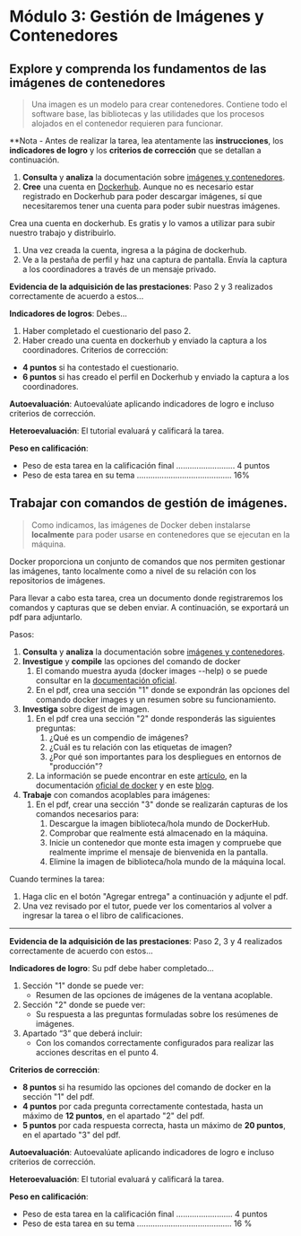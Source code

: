 # Módulo 3: Gestión de Imágenes y Contenedores

## Explore y comprenda los fundamentos de las imágenes de contenedores

> Una imagen es un modelo para crear contenedores. Contiene todo el software base, las bibliotecas y las utilidades que los procesos alojados en el contenedor requieren para funcionar.

\**Nota - Antes de realizar la tarea, lea atentamente las **instrucciones**, los **indicadores de logro** y los **criterios de corrección** que se detallan a continuación.

1. **Consulta** y **analiza** la documentación sobre [imágenes y contenedores](../03_xestion_de_images_e_contedores/01_objectivos).
2. **Cree** una cuenta en [Dockerhub](https://hub.docker.com/). Aunque no es necesario estar registrado en Dockerhub para poder descargar imágenes, sí que necesitaremos tener una cuenta para poder subir nuestras imágenes.

Crea una cuenta en dockerhub. Es gratis y lo vamos a utilizar para subir nuestro trabajo y distribuirlo.

  1. Una vez creada la cuenta, ingresa a la página de dockerhub.
  2. Ve a la pestaña de perfil y haz una captura de pantalla.
Envía la captura a los coordinadores a través de un mensaje privado.

**Evidencia de la adquisición de las prestaciones**: Paso 2 y 3 realizados correctamente de acuerdo a estos...

**Indicadores de logros**: Debes...

1. Haber completado el cuestionario del paso 2.
2. Haber creado una cuenta en dockerhub y enviado la captura a los coordinadores.
Criterios de corrección:

- **4 puntos** si ha contestado el cuestionario.
- **6 puntos** si has creado el perfil en Dockerhub y enviado la captura a los coordinadores.

**Autoevaluación**: Autoevalúate aplicando indicadores de logro e incluso criterios de corrección.

**Heteroevaluación**: El tutorial evaluará y calificará la tarea.

**Peso en calificación**:

- Peso de esta tarea en la calificación final .......................... 4 puntos
- Peso de esta tarea en su tema .......................................... 16%

## Trabajar con comandos de gestión de imágenes.

> Como indicamos, las imágenes de Docker deben instalarse **localmente** para poder usarse en contenedores que se ejecutan en la máquina.

Docker proporciona un conjunto de comandos que nos permiten gestionar las imágenes, tanto localmente como a nivel de su relación con los repositorios de imágenes.

Para llevar a cabo esta tarea, crea un documento donde registraremos los comandos y capturas que se deben enviar. A continuación, se exportará un pdf para adjuntarlo.

Pasos:

1. **Consulta** y **analiza** la documentación sobre [imágenes y contenedores](../03_xestion_de_images_e_contedores/01_objectivos).
2. **Investigue** y **compile** las opciones del comando de docker
   1. El comando muestra ayuda (docker images --help) o se puede consultar en la [documentación oficial](https://docs.docker.com/engine/reference/commandline/images/).
   2. En el pdf, crea una sección "1" donde se expondrán las opciones del comando docker images y un resumen sobre su funcionamiento.
3. **Investiga** sobre digest de imagen.
   1. En el pdf crea una sección "2" donde responderás las siguientes preguntas:
      1. ¿Qué es un compendio de imágenes?
      2. ¿Cuál es tu relación con las etiquetas de imagen?
      3. ¿Por qué son importantes para los despliegues en entornos de "producción"?
   2. La información se puede encontrar en este [artículo](https://engineering.remind.com/docker-image-digests/), en la documentación [oficial de docker](https://docs.docker.com/engine/reference/commandline/images/#list-the-full-length-image-ids) y en este [blog](https://windsock.io/explaining-docker-image-ids/).
4. **Trabaje** con comandos acoplables para imágenes:
   1. En el pdf, crear una sección "3" donde se realizarán capturas de los comandos necesarios para:
      1. Descargue la imagen biblioteca/hola mundo de DockerHub.
      2. Comprobar que realmente está almacenado en la máquina.
      3. Inicie un contenedor que monte esta imagen y compruebe que realmente imprime el mensaje de bienvenida en la pantalla.
      4. Elimine la imagen de biblioteca/hola mundo de la máquina local.

Cuando termines la tarea:

1. Haga clic en el botón "Agregar entrega" a continuación y adjunte el pdf.
2. Una vez revisado por el tutor, puede ver los comentarios al volver a ingresar la tarea o el libro de calificaciones.

---

**Evidencia de la adquisición de las prestaciones**: Paso 2, 3 y 4 realizados correctamente de acuerdo con estos...

**Indicadores de logro**: Su pdf debe haber completado...

1. Sección "1" donde se puede ver:
   - Resumen de las opciones de imágenes de la ventana acoplable.
2. Sección "2" donde se puede ver:
   - Su respuesta a las preguntas formuladas sobre los resúmenes de imágenes.
3. Apartado “3” que deberá incluir:
   - Con los comandos correctamente configurados para realizar las acciones descritas en el punto 4.

**Criterios de corrección**:

- **8 puntos** si ha resumido las opciones del comando de docker en la sección "1" del pdf.
- **4 puntos** por cada pregunta correctamente contestada, hasta un máximo de **12 puntos**, en el apartado "2" del pdf.
- **5 puntos** por cada respuesta correcta, hasta un máximo de **20 puntos**, en el apartado "3" del pdf.

**Autoevaluación**: Autoevalúate aplicando indicadores de logro e incluso criterios de corrección.

**Heteroevaluación**: El tutorial evaluará y calificará la tarea.

**Peso en calificación**:

- Peso de esta tarea en la calificación final ......................... 4 puntos
- Peso de esta tarea en su tema .......................................... 16 %